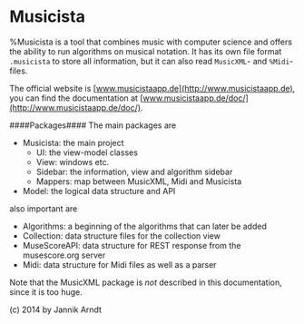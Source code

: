 # Musicista #

%Musicista is a tool that combines music with computer science and offers the ability to run algorithms on musical notation. It has its own file format `.musicista` to store all information, but it can also read `MusicXML`- and `%Midi`-files.

The official website is [www.musicistaapp.de](http://www.musicistaapp.de), you can find the documentation at [www.musicistaapp.de/doc/](http://www.musicistaapp.de/doc/).

####Packages####
The main packages are

- Musicista: the main project
  - UI: the view-model classes
  - View: windows etc.
  - Sidebar: the information, view and algorithm sidebar
  - Mappers: map between MusicXML, Midi and Musicista
- Model: the logical data structure and API

also important are

- Algorithms: a beginning of the algorithms that can later be added
- Collection: data structure files for the collection view
- MuseScoreAPI: data structure for REST response from the musescore.org server
- Midi: data structure for Midi files as well as a parser

Note that the MusicXML package is *not* described in this documentation, since it is too huge.


(c) 2014 by Jannik Arndt